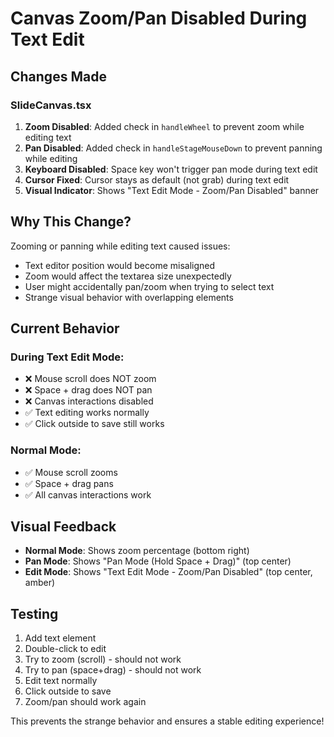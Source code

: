 # Canvas Zoom/Pan Disabled During Text Edit

## Changes Made

### SlideCanvas.tsx
1. **Zoom Disabled**: Added check in `handleWheel` to prevent zoom while editing text
2. **Pan Disabled**: Added check in `handleStageMouseDown` to prevent panning while editing
3. **Keyboard Disabled**: Space key won't trigger pan mode during text edit
4. **Cursor Fixed**: Cursor stays as default (not grab) during text edit
5. **Visual Indicator**: Shows "Text Edit Mode - Zoom/Pan Disabled" banner

## Why This Change?

Zooming or panning while editing text caused issues:
- Text editor position would become misaligned
- Zoom would affect the textarea size unexpectedly
- User might accidentally pan/zoom when trying to select text
- Strange visual behavior with overlapping elements

## Current Behavior

### During Text Edit Mode:
- ❌ Mouse scroll does NOT zoom
- ❌ Space + drag does NOT pan
- ❌ Canvas interactions disabled
- ✅ Text editing works normally
- ✅ Click outside to save still works

### Normal Mode:
- ✅ Mouse scroll zooms
- ✅ Space + drag pans
- ✅ All canvas interactions work

## Visual Feedback

- **Normal Mode**: Shows zoom percentage (bottom right)
- **Pan Mode**: Shows "Pan Mode (Hold Space + Drag)" (top center)
- **Edit Mode**: Shows "Text Edit Mode - Zoom/Pan Disabled" (top center, amber)

## Testing

1. Add text element
2. Double-click to edit
3. Try to zoom (scroll) - should not work
4. Try to pan (space+drag) - should not work
5. Edit text normally
6. Click outside to save
7. Zoom/pan should work again

This prevents the strange behavior and ensures a stable editing experience!